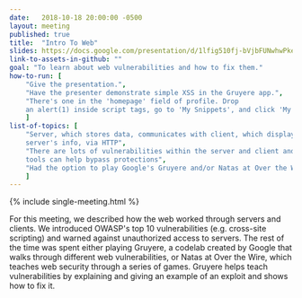 ```yaml
---
date:   2018-10-18 20:00:00 -0500
layout: meeting
published: true
title:  "Intro To Web"
slides: https://docs.google.com/presentation/d/1lfig510fj-bVjbFUNwhwPke2G8ktskUp5e_Q3Df2Vf8/
link-to-assets-in-github: ""
goal: "To learn about web vulnerabilities and how to fix them."
how-to-run: [
	"Give the presentation.",
	"Have the presenter demonstrate simple XSS in the Gruyere app.",
	"There's one in the 'homepage' field of profile. Drop
	an alert(1) inside script tags, go to 'My Snippets', and click 'My site'."
	]
list-of-topics: [
	"Server, which stores data, communicates with client, which displays
	server's info, via HTTP",
	"There are lots of vulnerabilities within the server and client and
	tools can help bypass protections",
	"Had the option to play Google's Gruyere and/or Natas at Over the Wire"
	]
---
```


{% include single-meeting.html  %}

For this meeting, we described how the web worked through servers and clients. We introduced OWASP's top 10 vulnerabilities (e.g. cross-site scripting) and warned against unauthorized access to servers. The rest of the time was spent either playing Gruyere, a codelab created by Google that walks through different web vulnerabilities, or Natas at Over the Wire, which teaches web security through a series of games. Gruyere helps teach vulnerabilities by explaining and giving an example of an exploit and shows how to fix it.
